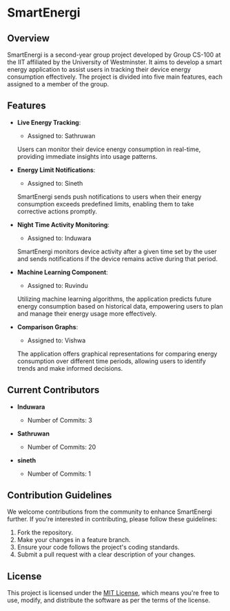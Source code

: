 # SmartEnergi

## Overview

SmartEnergi is a second-year group project developed by Group CS-100 at the IIT affiliated by the University of Westminster. It aims to develop a smart energy application to assist users in tracking their device energy consumption effectively. The project is divided into five main features, each assigned to a member of the group.

## Features

- **Live Energy Tracking**:
  - Assigned to: Sathruwan
  
  Users can monitor their device energy consumption in real-time, providing immediate insights into usage patterns.

- **Energy Limit Notifications**:
  - Assigned to: Sineth
  
  SmartEnergi sends push notifications to users when their energy consumption exceeds predefined limits, enabling them to take corrective actions promptly.

- **Night Time Activity Monitoring**:
  - Assigned to: Induwara
  
  SmartEnergi monitors device activity after a given time set by the user and sends notifications if the device remains active during that period.

- **Machine Learning Component**:
  - Assigned to: Ruvindu
  
  Utilizing machine learning algorithms, the application predicts future energy consumption based on historical data, empowering users to plan and manage their energy usage more effectively.

- **Comparison Graphs**:
  - Assigned to: Vishwa
  
  The application offers graphical representations for comparing energy consumption over different time periods, allowing users to identify trends and make informed decisions.

## Current Contributors

- **Induwara**
  - Number of Commits: 3
  
- **Sathruwan**
  - Number of Commits: 20
  
- **sineth**
  - Number of Commits: 1

## Contribution Guidelines

We welcome contributions from the community to enhance SmartEnergi further. If you're interested in contributing, please follow these guidelines:

1. Fork the repository.
2. Make your changes in a feature branch.
3. Ensure your code follows the project's coding standards.
4. Submit a pull request with a clear description of your changes.

## License

This project is licensed under the [MIT License](LICENSE), which means you're free to use, modify, and distribute the software as per the terms of the license.
